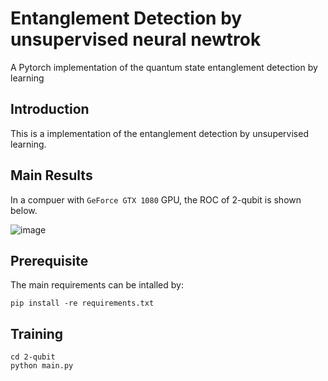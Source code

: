 # Entanglement Detection by unsupervised neural newtrok

A Pytorch implementation of the quantum state entanglement detection by learning

## Introduction

This is a implementation of the entanglement detection by unsupervised learning. 

## Main Results

In a compuer with `GeForce GTX 1080` GPU, the ROC of 2-qubit is shown below.

![image](https://github.com/ewellchen/Entanglement_detection/tree/master/image/ROC-20.png)
## Prerequisite

The main requirements can be intalled by:

```
pip install -re requirements.txt
```

## Training

```
cd 2-qubit
python main.py
```

